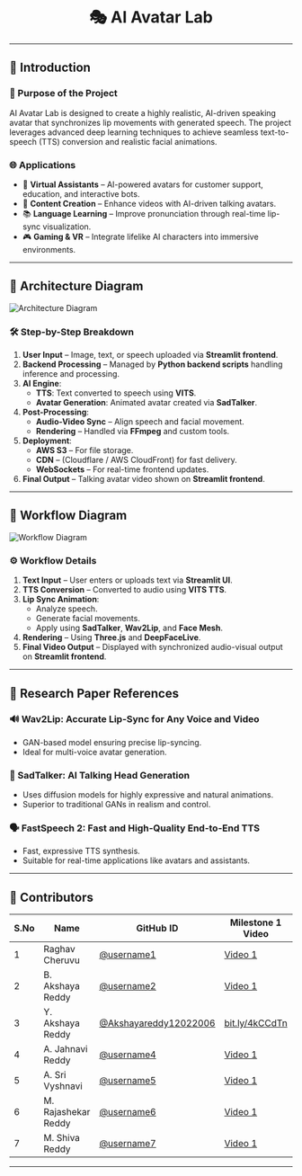 <div align="center">
  <h1>🎭 AI Avatar Lab</h1>
</div>

---

## 📌 Introduction

### 🎯 Purpose of the Project  
AI Avatar Lab is designed to create a highly realistic, AI-driven speaking avatar that synchronizes lip movements with generated speech. The project leverages advanced deep learning techniques to achieve seamless text-to-speech (TTS) conversion and realistic facial animations.

### 🌐 Applications
- 💬 **Virtual Assistants** – AI-powered avatars for customer support, education, and interactive bots.  
- 🎥 **Content Creation** – Enhance videos with AI-driven talking avatars.  
- 📚 **Language Learning** – Improve pronunciation through real-time lip-sync visualization.  
- 🎮 **Gaming & VR** – Integrate lifelike AI characters into immersive environments.

---

## 📌 Architecture Diagram

![Architecture Diagram](https://github.com/user-attachments/assets/740bdae8-3c9c-4f82-ae67-45855694ef3e)

### 🛠️ Step-by-Step Breakdown
1. **User Input** – Image, text, or speech uploaded via **Streamlit frontend**.  
2. **Backend Processing** – Managed by **Python backend scripts** handling inference and processing.  
3. **AI Engine**:
   - **TTS**: Text converted to speech using **VITS**.  
   - **Avatar Generation**: Animated avatar created via **SadTalker**.
4. **Post-Processing**:
   - **Audio-Video Sync** – Align speech and facial movement.  
   - **Rendering** – Handled via **FFmpeg** and custom tools.
5. **Deployment**:
   - **AWS S3** – For file storage.  
   - **CDN** – (Cloudflare / AWS CloudFront) for fast delivery.  
   - **WebSockets** – For real-time frontend updates.
6. **Final Output** – Talking avatar video shown on **Streamlit frontend**.

---

## 📌 Workflow Diagram

![Workflow Diagram](https://github.com/user-attachments/assets/be942b30-020b-42bf-ba22-a0cdb17b2d6e)

### ⚙️ Workflow Details
1. **Text Input** – User enters or uploads text via **Streamlit UI**.
2. **TTS Conversion** – Converted to audio using **VITS TTS**.
3. **Lip Sync Animation**:
   - Analyze speech.  
   - Generate facial movements.  
   - Apply using **SadTalker**, **Wav2Lip**, and **Face Mesh**.
4. **Rendering** – Using **Three.js** and **DeepFaceLive**.
5. **Final Video Output** – Displayed with synchronized audio-visual output on **Streamlit frontend**.

---

## 📌 Research Paper References

### 🔊 Wav2Lip: Accurate Lip-Sync for Any Voice and Video
- GAN-based model ensuring precise lip-syncing.
- Ideal for multi-voice avatar generation.

### 🎥 SadTalker: AI Talking Head Generation
- Uses diffusion models for highly expressive and natural animations.
- Superior to traditional GANs in realism and control.

### 🗣️ FastSpeech 2: Fast and High-Quality End-to-End TTS
- Fast, expressive TTS synthesis.
- Suitable for real-time applications like avatars and assistants.

---

## 👥 Contributors

| S.No | Name                | GitHub ID                                                | Milestone 1 Video | Milestone 2 Video                  | PPT Link  |
|------|---------------------|-----------------------------------------------------------|-------------------|------------------------------------|-----------|
| 1    | Raghav Cheruvu      | [@username1](https://github.com/username1)               | [Video 1](#)      | [Video 2](#)                        | [PPT](#)  |
| 2    | B. Akshaya Reddy    | [@username2](https://github.com/username2)               | [Video 1](#)      | [Video 2](#)                        | [PPT](#)  |
| 3    | Y. Akshaya Reddy    | [@Akshayareddy12022006](https://github.com/Akshayareddy12022006) | [bit.ly/4kCCdTn](https://bit.ly/4kCCdTn) | [YouTube](https://youtu.be/8DS62FEVblk) | [PPT](#)  |
| 4    | A. Jahnavi Reddy    | [@username4](https://github.com/username4)               | [Video 1](#)      | [Video 2](#)                        | [PPT](#)  |
| 5    | A. Sri Vyshnavi     | [@username5](https://github.com/username5)               | [Video 1](#)      | [Video 2](#)                        | [PPT](#)  |
| 6    | M. Rajashekar Reddy | [@username6](https://github.com/username6)               | [Video 1](#)      | [Video 2](#)                        | [PPT](#)  |
| 7    | M. Shiva Reddy      | [@username7](https://github.com/username7)               | [Video 1](#)      | [Video 2](#)                        | [PPT](#)  |

---
